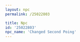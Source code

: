 ```yaml
---
layout: npc
permalink: /25022803

title: Npc
id: '25022803'
npc_name: 'Changed Second Poing'
---
```


